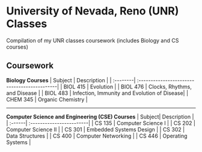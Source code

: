 # University of Nevada, Reno (UNR) Classes

Compilation of my UNR classes coursework (includes Biology and CS courses)

## Coursework
**Biology Courses**
| Subject  |  Description                                 |
| :--------| :--------------------------------------------|
| BIOL 415 |  Evolution                                   |
| BIOL 476 |  Clocks, Rhythms, and Disease                |
| BIOL 483 |  Infection, Immunity and Evolution of Disease|
| CHEM 345 |  Organic Chemistry                           |

---
**Computer Science and Engineering (CSE) Courses**
| Subject|  Description             |
| :------| :------------------------|
| CS 135 |  Computer Science I      |
| CS 202 |  Computer Science II     |
| CS 301 |  Embedded Systems Design |
| CS 302 |  Data Structures         |
| CS 400 |  Computer Networking     |
| CS 446 |  Operating Systems       |


